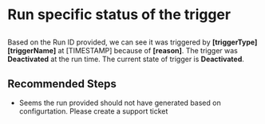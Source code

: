 <properties
    pageTitle="Data Factory Trigger Information"
    description="Data Factory Trigger Information"
    infoBubbleText="Data Factory Trigger Information"
    service="microsoft.datafactory"
    resource="factories"
    authors="grorcai"
    ms.author="grorcai"
    displayOrder="1"
    articleId="DataFactoryTriggerInfoInsight"
    diagnosticScenario="DataFactoryTriggerInfoInsight"
    selfHelpType="diagnostics"
    supportTopicIds=""
    resourceTags=""
    productPesIds="15613"
    cloudEnvironments="public, BlackForest, Fairfax, Mooncake, usnat, ussec"
	ownershipId="AzureData_DataFactory"
/>

# Run specific status of the trigger

## 
Based on the Run ID provided, we can see it was triggered by **<!--$triggerType-->[triggerType]<!--/$triggerType-->** **<!--$triggerName-->[triggerName]<!--/$triggerName-->** at <!--$TIMESTAMP-->[TIMESTAMP]<!--/$TIMESTAMP--> because of **<!--$reason-->[reason]<!--/$reason-->**. The trigger was **Deactivated** at the run time. The current state of trigger is **Deactivated**. 

## **Recommended Steps**

* Seems the run provided should not have generated based on configurtation. Please create a support ticket